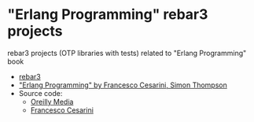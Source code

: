 # "Erlang Programming" rebar3 projects
rebar3 projects (OTP libraries with tests) related to "Erlang Programming" book

- [rebar3](http://rebar3.org/)
- ["Erlang Programming" by Francesco Cesarini, Simon Thompson](https://www.oreilly.com/library/view/erlang-programming/9780596803940/)
- Source code:
  - [Oreilly Media](https://github.com/oreillymedia/erlang_programming)
  - [Francesco Cesarini](https://github.com/francescoc/erlangprogramming)

